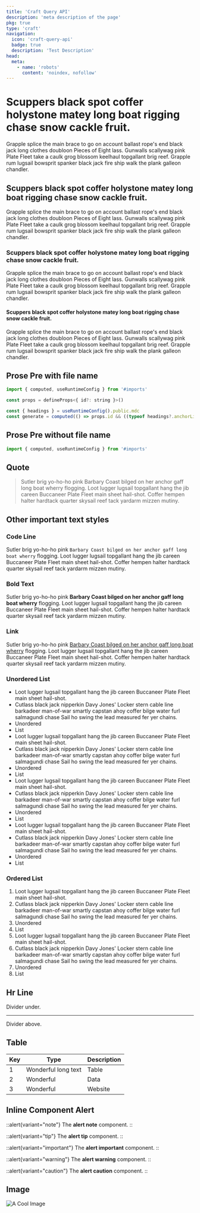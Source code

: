 ```yaml
---
title: 'Craft Query API'
description: 'meta description of the page'
pkg: true
type: 'craft'
navigation: 
  icon: 'craft-query-api'
  badge: true
  description: 'Test Description'
head:
  meta:
    - name: 'robots'
      content: 'noindex, nofollow'
---
```


# Scuppers black spot coffer holystone matey long boat rigging chase snow cackle fruit.

Grapple splice the main brace to go on account ballast rope's end black jack long clothes doubloon Pieces of Eight lass. 
Gunwalls scallywag pink Plate Fleet take a caulk grog blossom keelhaul topgallant brig reef. Grapple rum lugsail bowsprit 
spanker black jack fire ship walk the plank galleon chandler.

## Scuppers black spot coffer holystone matey long boat rigging chase snow cackle fruit.

Grapple splice the main brace to go on account ballast rope's end black jack long clothes doubloon Pieces of Eight lass. 
Gunwalls scallywag pink Plate Fleet take a caulk grog blossom keelhaul topgallant brig reef. Grapple rum lugsail bowsprit 
spanker black jack fire ship walk the plank galleon chandler.

### Scuppers black spot coffer holystone matey long boat rigging chase snow cackle fruit.

Grapple splice the main brace to go on account ballast rope's end black jack long clothes doubloon Pieces of Eight lass. 
Gunwalls scallywag pink Plate Fleet take a caulk grog blossom keelhaul topgallant brig reef. Grapple rum lugsail bowsprit 
spanker black jack fire ship walk the plank galleon chandler.

#### Scuppers black spot coffer holystone matey long boat rigging chase snow cackle fruit.

Grapple splice the main brace to go on account ballast rope's end black jack long clothes doubloon Pieces of Eight lass. 
Gunwalls scallywag pink Plate Fleet take a caulk grog blossom keelhaul topgallant brig reef. Grapple rum lugsail bowsprit 
spanker black jack fire ship walk the plank galleon chandler.


## Prose Pre with file name

```js [file.js]
import { computed, useRuntimeConfig } from '#imports'

const props = defineProps<{ id?: string }>()

const { headings } = useRuntimeConfig().public.mdc
const generate = computed(() => props.id && ((typeof headings?.anchorLinks === 'boolean' && headings?.anchorLinks === true) || (typeof headings?.anchorLinks === 'object' && headings?.anchorLinks?.h1)))
```

## Prose Pre without file name 

```js
import { computed, useRuntimeConfig } from '#imports'
```

## Quote
>Sutler brig yo-ho-ho pink Barbary Coast bilged on her anchor gaff long boat wherry flogging. Loot lugger lugsail topgallant hang the jib careen Buccaneer Plate Fleet main sheet hail-shot. Coffer hempen halter hardtack quarter skysail reef tack yardarm mizzen mutiny.

## Other important text styles

### Code Line

Sutler brig yo-ho-ho pink `Barbary Coast bilged on her anchor gaff long boat wherry` flogging. Loot lugger lugsail topgallant hang the jib careen Buccaneer Plate Fleet main sheet hail-shot. Coffer hempen halter hardtack quarter skysail reef tack yardarm mizzen mutiny.

### Bold Text

Sutler brig yo-ho-ho pink **Barbary Coast bilged on her anchor gaff long boat wherry** flogging. Loot lugger lugsail topgallant hang the jib careen Buccaneer Plate Fleet main sheet hail-shot. Coffer hempen halter hardtack quarter skysail reef tack yardarm mizzen mutiny.

### Link

Sutler brig yo-ho-ho pink [Barbary Coast bilged on her anchor gaff long boat wherry](https://google.com) flogging. Loot lugger lugsail topgallant hang the jib careen Buccaneer Plate Fleet main sheet hail-shot. Coffer hempen halter hardtack quarter skysail reef tack yardarm mizzen mutiny.

### Unordered List

- Loot lugger lugsail topgallant hang the jib careen Buccaneer Plate Fleet main sheet hail-shot. 
- Cutlass black jack nipperkin Davy Jones' Locker stern cable line barkadeer man-of-war smartly capstan ahoy coffer bilge water furl salmagundi chase Sail ho swing the lead measured fer yer chains. 
- Unordered
- List
- Loot lugger lugsail topgallant hang the jib careen Buccaneer Plate Fleet main sheet hail-shot. 
- Cutlass black jack nipperkin Davy Jones' Locker stern cable line barkadeer man-of-war smartly capstan ahoy coffer bilge water furl salmagundi chase Sail ho swing the lead measured fer yer chains. 
- Unordered
- List
- Loot lugger lugsail topgallant hang the jib careen Buccaneer Plate Fleet main sheet hail-shot. 
- Cutlass black jack nipperkin Davy Jones' Locker stern cable line barkadeer man-of-war smartly capstan ahoy coffer bilge water furl salmagundi chase Sail ho swing the lead measured fer yer chains. 
- Unordered
- List
- Loot lugger lugsail topgallant hang the jib careen Buccaneer Plate Fleet main sheet hail-shot. 
- Cutlass black jack nipperkin Davy Jones' Locker stern cable line barkadeer man-of-war smartly capstan ahoy coffer bilge water furl salmagundi chase Sail ho swing the lead measured fer yer chains. 
- Unordered
- List

### Ordered List

1. Loot lugger lugsail topgallant hang the jib careen Buccaneer Plate Fleet main sheet hail-shot. 
2. Cutlass black jack nipperkin Davy Jones' Locker stern cable line barkadeer man-of-war smartly capstan ahoy coffer bilge water furl salmagundi chase Sail ho swing the lead measured fer yer chains. 
3. Unordered
4. List
1. Loot lugger lugsail topgallant hang the jib careen Buccaneer Plate Fleet main sheet hail-shot. 
2. Cutlass black jack nipperkin Davy Jones' Locker stern cable line barkadeer man-of-war smartly capstan ahoy coffer bilge water furl salmagundi chase Sail ho swing the lead measured fer yer chains. 
3. Unordered
4. List

## Hr Line
Divider under.

---

Divider above.

## Table
| Key | Type| Description |
| --- | --------- | ----------- |
| 1   | Wonderful long text | Table       |
| 2   | Wonderful | Data        |
| 3   | Wonderful | Website     |

## Inline Component Alert

::alert{variant="note"}
The **alert note** component.
::

::alert{variant="tip"}
The **alert tip** component.
::

::alert{variant="important"}
The **alert important** component.
::

::alert{variant="warning"}
The **alert warning** component.
::

::alert{variant="caution"}
The **alert caution** component.
::

## Image
![A Cool Image](/images/bitmap/img.jpg)